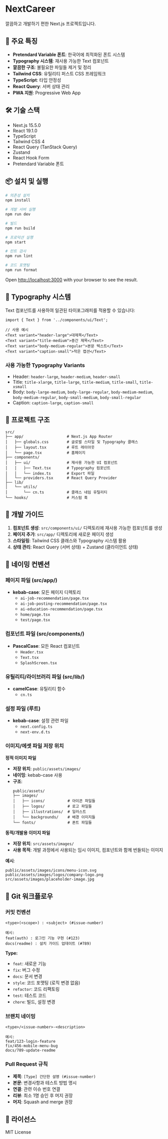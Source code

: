 # NextCareer

깔끔하고 개발하기 편한 Next.js 프로젝트입니다.

## 🚀 주요 특징

- **Pretendard Variable 폰트**: 한국어에 최적화된 폰트 시스템
- **Typography 시스템**: 재사용 가능한 Text 컴포넌트
- **깔끔한 구조**: 불필요한 파일들 제거 및 정리
- **Tailwind CSS**: 유틸리티 퍼스트 CSS 프레임워크
- **TypeScript**: 타입 안정성
- **React Query**: 서버 상태 관리
- **PWA 지원**: Progressive Web App

## 🛠️ 기술 스택

- Next.js 15.5.0
- React 19.1.0
- TypeScript
- Tailwind CSS 4
- React Query (TanStack Query)
- Zustand
- React Hook Form
- Pretendard Variable 폰트

## 📦 설치 및 실행

```bash
# 의존성 설치
npm install

# 개발 서버 실행
npm run dev

# 빌드
npm run build

# 프로덕션 실행
npm start

# 린트 검사
npm run lint

# 코드 포맷팅
npm run format
```

Open [http://localhost:3000](http://localhost:3000) with your browser to see the result.

## 🎨 Typography 시스템

Text 컴포넌트를 사용하여 일관된 타이포그래피를 적용할 수 있습니다:

```tsx
import { Text } from '../components/ui/Text';

// 사용 예시
<Text variant="header-large">대제목</Text>
<Text variant="title-medium">중간 제목</Text>
<Text variant="body-medium-regular">본문 텍스트</Text>
<Text variant="caption-small">작은 캡션</Text>
```

### 사용 가능한 Typography Variants

- Header: `header-large`, `header-medium`, `header-small`
- Title: `title-xlarge`, `title-large`, `title-medium`, `title-small`, `title-xsmall`
- Body: `body-large-medium`, `body-large-regular`, `body-medium-medium`, `body-medium-regular`, `body-small-medium`, `body-small-regular`
- Caption: `caption-large`, `caption-small`

## 📁 프로젝트 구조

```
src/
├── app/                   # Next.js App Router
│   ├── globals.css        # 글로벌 스타일 및 Typography 클래스
│   ├── layout.tsx         # 루트 레이아웃
│   └── page.tsx           # 홈페이지
├── components/
│   ├── ui/                # 재사용 가능한 UI 컴포넌트
│   │   ├── Text.tsx       # Typography 컴포넌트
│   │   └── index.ts       # Export 파일
│   └── providers.tsx      # React Query Provider
├── lib/
│   └── utils/
│       └── cn.ts          # 클래스 네임 유틸리티
└── hooks/                 # 커스텀 훅
```

## 🎯 개발 가이드

1. **컴포넌트 생성**: `src/components/ui/` 디렉토리에 재사용 가능한 컴포넌트를 생성
2. **페이지 추가**: `src/app/` 디렉토리에 새로운 페이지 생성
3. **스타일링**: Tailwind CSS 클래스와 Typography 시스템 활용
4. **상태 관리**: React Query (서버 상태) + Zustand (클라이언트 상태)

## 📄 네이밍 컨벤션

### 페이지 파일 (src/app/)

- **kebab-case**: 모든 페이지 디렉토리
  - `ai-job-recommendation/page.tsx`
  - `ai-job-posting-recommendation/page.tsx`
  - `ai-education-recommendation/page.tsx`
  - `home/page.tsx`
  - `test/page.tsx`

### 컴포넌트 파일 (src/components/)

- **PascalCase**: 모든 React 컴포넌트
  - `Header.tsx`
  - `Text.tsx`
  - `SplashScreen.tsx`

### 유틸리티/라이브러리 파일 (src/lib/)

- **camelCase**: 유틸리티 함수
  - `cn.ts`

### 설정 파일 (루트)

- **kebab-case**: 설정 관련 파일
  - `next.config.ts`
  - `next-env.d.ts`

### 이미지/에셋 파일 저장 위치

**정적 이미지 파일**

- **저장 위치**: `public/assets/images/`
- **네이밍**: kebab-case 사용
- **구조**:
  ```
  public/assets/
  ├── images/
  │   ├── icons/          # 아이콘 파일들
  │   ├── logos/          # 로고 파일들
  │   ├── illustrations/  # 일러스트
  │   └── backgrounds/    # 배경 이미지들
  └── fonts/              # 폰트 파일들
  ```

**동적/개발용 이미지 파일**

- **저장 위치**: `src/assets/images/`
- **사용 목적**: 개발 과정에서 사용되는 임시 이미지, 컴포넌트와 함께 번들되는 이미지

**예시**:

```
public/assets/images/icons/menu-icon.svg
public/assets/images/logos/company-logo.png
src/assets/images/placeholder-image.jpg
```

## 🔀 Git 워크플로우

### 커밋 컨벤션

```
<type>(<scope>) : <subject> (#issue-number)

예시:
feat(auth) : 로그인 기능 구현 (#123)
docs(readme) : 설치 가이드 업데이트 (#789)
```

**Type:**

- `feat`: 새로운 기능
- `fix`: 버그 수정
- `docs`: 문서 변경
- `style`: 코드 포맷팅 (로직 변경 없음)
- `refactor`: 코드 리팩토링
- `test`: 테스트 코드
- `chore`: 빌드, 설정 변경

### 브랜치 네이밍

```
<type>/<issue-number>-<description>

예시:
feat/123-login-feature
fix/456-mobile-menu-bug
docs/789-update-readme
```

### Pull Request 규칙

- **제목**: `[Type] 간단한 설명 (#issue-number)`
- **본문**: 변경사항과 테스트 방법 명시
- **연결**: 관련 이슈 번호 연결
- **리뷰**: 최소 1명 승인 후 머지 권장
- **머지**: Squash and merge 권장

## 📝 라이선스

MIT License
